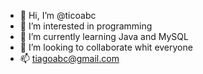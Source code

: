 - 👋 Hi, I’m @ticoabc
- 👀 I’m interested in programming
- 🌱 I’m currently learning Java and MySQL
- 💞️ I’m looking to collaborate whit everyone
- 📫 tiagoabc@gmail.com

<!---
ticoabc/ticoabc is a ✨ special ✨ repository because its `README.md` (this file) appears on your GitHub profile.
You can click the Preview link to take a look at your changes.
--->
